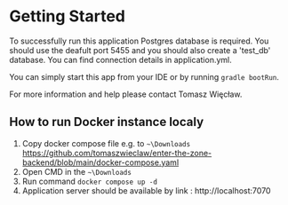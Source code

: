 # Getting Started

To successfully run this application Postgres database is required.
You should use the deafult port 5455 and you should also create a 'test_db' database.
You can find connection details in application.yml.

You can simply start this app from your IDE or by running `gradle bootRun`.

For more information and help please contact Tomasz Więcław.

## How to run Docker instance localy
1. Copy docker compose file e.g. to `~\Downloads` https://github.com/tomaszwieclaw/enter-the-zone-backend/blob/main/docker-compose.yaml
2. Open CMD in the `~\Downloads`
3. Run command `docker compose up -d`
4. Application server should be available by link : http://localhost:7070

